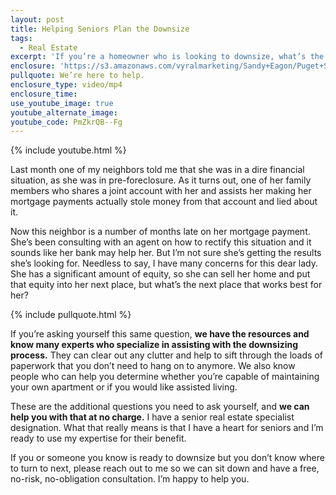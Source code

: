 ```yaml
---
layout: post
title: Helping Seniors Plan the Downsize
tags:
  - Real Estate
excerpt: 'If you’re a homeowner who is looking to downsize, what’s the next place that works best for you?'
enclosure: 'https://s3.amazonaws.com/vyralmarketing/Sandy+Eagon/Puget+Sound+Real+Estate+Agent-+Helping+seniors+plan+the+downsize.mp4'
pullquote: We’re here to help.
enclosure_type: video/mp4
enclosure_time:
use_youtube_image: true
youtube_alternate_image:
youtube_code: PmZkrQB--Fg
---
```



{% include youtube.html %}

Last month one of my neighbors told me that she was in a dire financial situation, as she was in pre-foreclosure. As it turns out, one of her family members who shares a joint account with her and assists her making her mortgage payments actually stole money from that account and lied about it.

Now this neighbor is a number of months late on her mortgage payment. She’s been consulting with an agent on how to rectify this situation and it sounds like her bank may help her. But I’m not sure she’s getting the results she’s looking for. Needless to say, I have many concerns for this dear lady. She has a significant amount of equity, so she can sell her home and put that equity into her next place, but what’s the next place that works best for her?

{% include pullquote.html %}

If you’re asking yourself this same question, **we have the resources and know many experts who specialize in assisting with the downsizing process.** They can clear out any clutter and help to sift through the loads of paperwork that you don’t need to hang on to anymore. We also know people who can help you determine whether you’re capable of maintaining your own apartment or if you would like assisted living.

These are the additional questions you need to ask yourself, and **we can help you with that at no charge.** I have a senior real estate specialist designation. What that really means is that I have a heart for seniors and I’m ready to use my expertise for their benefit.

If you or someone you know is ready to downsize but you don’t know where to turn to next, please reach out to me so we can sit down and have a free, no-risk, no-obligation consultation. I’m happy to help you.